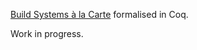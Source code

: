 [Build Systems à la Carte](https://github.com/snowleopard/build) formalised in Coq.

Work in progress.